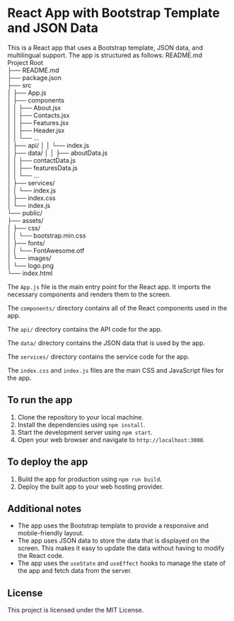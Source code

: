 # React App with Bootstrap Template and JSON Data
This is a React app that uses a Bootstrap template, JSON data, and multilingual support. The app is structured as follows:
README.md<br>
Project Root<br>
├── README.md<br>
├── package.json<br>
├── src<br>
│   ├── App.js<br>
│   ├── components<br>
│   │   ├── About.jsx<br>
│   │   ├── Contacts.jsx<br>
│   │   ├── Features.jsx<br>
│   │   ├── Header.jsx<br>
│   │   └── ...<br>
│   ├── api/
│   │   └── index.js<br>
│   ├── data/
│   │   ├── aboutData.js<br>
│   │   ├── contactData.js<br>
│   │   ├── featuresData.js<br>
│   │   └── ...<br>
│   ├── services/<br>
│   │   └── index.js<br>
│   ├── index.css<br>
│   └── index.js<br>
└── public/<br>
    ├── assets/<br>
    │   ├── css/<br>
    │   │   └── bootstrap.min.css<br>
    │   ├── fonts/<br>
    │   │   └── FontAwesome.otf<br>
    │   └── images/<br>
    │       └── logo.png<br>
    └── index.html<br>

The `App.js` file is the main entry point for the React app. It imports the necessary components and renders them to the screen.

The `components/` directory contains all of the React components used in the app.

The `api/` directory contains the API code for the app.

The `data/` directory contains the JSON data that is used by the app.

The `services/` directory contains the service code for the app.

The `index.css` and `index.js` files are the main CSS and JavaScript files for the app.

## To run the app

1. Clone the repository to your local machine.
2. Install the dependencies using `npm install`.
3. Start the development server using `npm start`.
4. Open your web browser and navigate to `http://localhost:3000`.

## To deploy the app

1. Build the app for production using `npm run build`.
2. Deploy the built app to your web hosting provider.

## Additional notes

* The app uses the Bootstrap template to provide a responsive and mobile-friendly layout.
* The app uses JSON data to store the data that is displayed on the screen. This makes it easy to update the data without having to modify the React code.
* The app uses the `useState` and `useEffect` hooks to manage the state of the app and fetch data from the server.

## License

This project is licensed under the MIT License.
